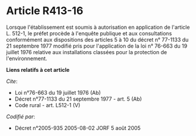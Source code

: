 # Article R413-16

Lorsque l'établissement est soumis à autorisation en application de l'article L. 512-1, le préfet procède à l'enquête
publique et aux consultations conformément aux dispositions des articles 5 à 10 du décret n° 77-1133 du 21 septembre 1977
modifié pris pour l'application de la loi n° 76-663 du 19 juillet 1976 relative aux installations classées pour la protection
de l'environnement.

**Liens relatifs à cet article**

_Cite_:

  - Loi n°76-663 du 19 juillet 1976 (Ab)
  - Décret n°77-1133 du 21 septembre 1977 - art. 5 (Ab)
  - Code rural - art. L512-1 (V)

_Codifié par_:

  - Décret n°2005-935 2005-08-02 JORF 5 août 2005
